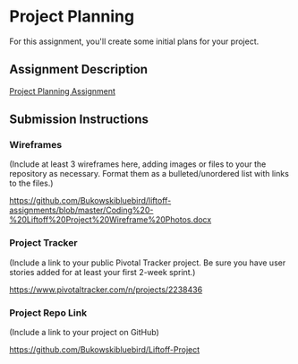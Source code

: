 # Project Planning
For this assignment, you'll create some initial plans for your project.

## Assignment Description
[Project Planning Assignment](https://education.launchcode.org/liftoff/assignments/planning/)

## Submission Instructions

### Wireframes

(Include at least 3 wireframes here, adding images or files to your the repository as necessary. Format them as a bulleted/unordered list with links to the files.)

https://github.com/Bukowskibluebird/liftoff-assignments/blob/master/Coding%20-%20Liftoff%20Project%20Wireframe%20Photos.docx

### Project Tracker

(Include a link to your public Pivotal Tracker project. Be sure you have user stories added for at least your first 2-week sprint.)

https://www.pivotaltracker.com/n/projects/2238436

### Project Repo Link

(Include a link to your project on GitHub)

https://github.com/Bukowskibluebird/Liftoff-Project